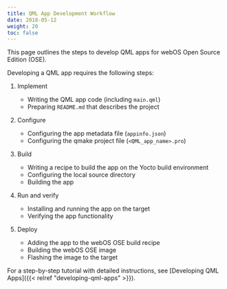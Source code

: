 ```yaml
---
title: QML App Development Workflow
date: 2018-05-12
weight: 20
toc: false
---
```


This page outlines the steps to develop QML apps for webOS Open Source Edition (OSE).

Developing a QML app requires the following steps:

1. Implement

    - Writing the QML app code (including `main.qml`)
    - Preparing `README.md` that describes the project

2. Configure

    - Configuring the app metadata file (`appinfo.json`)
    - Configuring the qmake project file (`<QML_app_name>.pro`)

3. Build

    - Writing a recipe to build the app on the Yocto build environment
    - Configuring the local source directory
    - Building the app

4. Run and verify

    - Installing and running the app on the target
    - Verifying the app functionality

5. Deploy

    - Adding the app to the webOS OSE build recipe
    - Building the webOS OSE image
    - Flashing the image to the target

For a step-by-step tutorial with detailed instructions, see [Developing QML Apps]({{< relref "developing-qml-apps" >}}).
